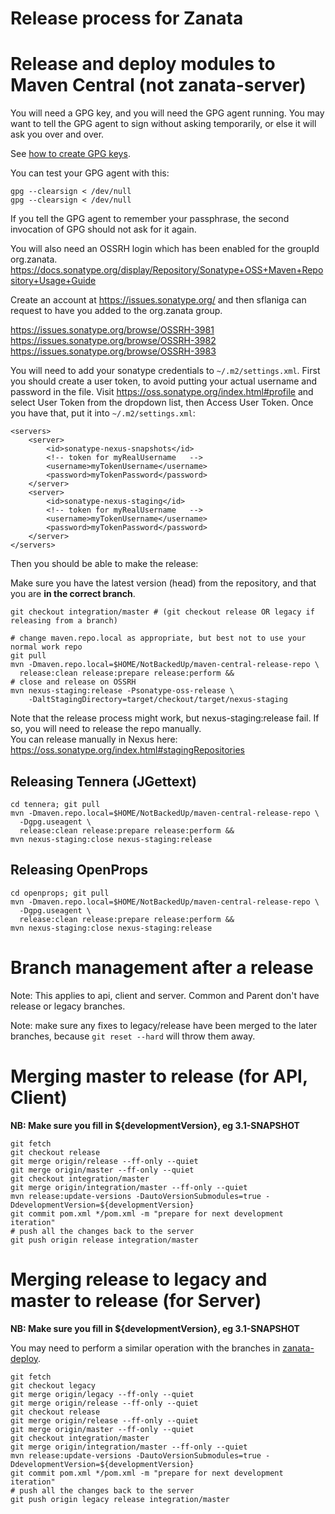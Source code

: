# Release process for Zanata

# Release and deploy modules to Maven Central (not zanata-server) ##

You will need a GPG key, and you will need the GPG agent running.  You may want to tell the GPG agent to sign without asking temporarily, or else it will ask you over and over.  

See [how to create GPG keys](http://fedoraproject.org/wiki/Creating_GPG_Keys).

You can test your GPG agent with this:

    gpg --clearsign < /dev/null
    gpg --clearsign < /dev/null

If you tell the GPG agent to remember your passphrase, the second invocation of GPG should not ask for it again.

You will also need an OSSRH login which has been enabled for the groupId org.zanata.   https://docs.sonatype.org/display/Repository/Sonatype+OSS+Maven+Repository+Usage+Guide

Create an account at https://issues.sonatype.org/ and then sflaniga can request to have you added to the org.zanata group.

https://issues.sonatype.org/browse/OSSRH-3981
https://issues.sonatype.org/browse/OSSRH-3982
https://issues.sonatype.org/browse/OSSRH-3983


You will need to add your sonatype credentials to `~/.m2/settings.xml`.  First you should create a user token, to avoid putting your actual username and password in the file.  Visit https://oss.sonatype.org/index.html#profile and select User Token from the dropdown list, then Access User Token.  Once you have that, put it into `~/.m2/settings.xml`:

	<servers>
		<server>
			<id>sonatype-nexus-snapshots</id>
			<!-- token for myRealUsername	-->
			<username>myTokenUsername</username>
			<password>myTokenPassword</password>
		</server>
		<server>
			<id>sonatype-nexus-staging</id>
			<!-- token for myRealUsername	-->
			<username>myTokenUsername</username>
			<password>myTokenPassword</password>
		</server>
	</servers>

Then you should be able to make the release:

Make sure you have the latest version (head) from the repository, and that you are **in the correct branch**.  

    git checkout integration/master # (git checkout release OR legacy if releasing from a branch)

    # change maven.repo.local as appropriate, but best not to use your normal work repo 
    git pull
    mvn -Dmaven.repo.local=$HOME/NotBackedUp/maven-central-release-repo \
      release:clean release:prepare release:perform &&
    # close and release on OSSRH
    mvn nexus-staging:release -Psonatype-oss-release \
        -DaltStagingDirectory=target/checkout/target/nexus-staging

Note that the release process might work, but nexus-staging:release fail.  If so, you will need to release the repo manually.  
You can release manually in Nexus here: https://oss.sonatype.org/index.html#stagingRepositories

## Releasing Tennera (JGettext) ##
    cd tennera; git pull
    mvn -Dmaven.repo.local=$HOME/NotBackedUp/maven-central-release-repo \
      -Dgpg.useagent \
      release:clean release:prepare release:perform &&
    mvn nexus-staging:close nexus-staging:release

## Releasing OpenProps ##
    cd openprops; git pull
    mvn -Dmaven.repo.local=$HOME/NotBackedUp/maven-central-release-repo \
      -Dgpg.useagent \
      release:clean release:prepare release:perform &&
    mvn nexus-staging:close nexus-staging:release

# Branch management after a release

Note: This applies to api, client and server.  Common and Parent don't have release or legacy branches.

Note: make sure any fixes to legacy/release have been merged to the later branches, because `git reset --hard` will throw them away.

# Merging master to release (for API, Client)
**NB: Make sure you fill in ${developmentVersion}, eg 3.1-SNAPSHOT**

    git fetch
    git checkout release
    git merge origin/release --ff-only --quiet
    git merge origin/master --ff-only --quiet
    git checkout integration/master
    git merge origin/integration/master --ff-only --quiet
    mvn release:update-versions -DautoVersionSubmodules=true -DdevelopmentVersion=${developmentVersion}
    git commit pom.xml */pom.xml -m "prepare for next development iteration"
    # push all the changes back to the server
    git push origin release integration/master

# Merging release to legacy and master to release (for Server)
**NB: Make sure you fill in ${developmentVersion}, eg 3.1-SNAPSHOT**

You may need to perform a similar operation with the branches in [zanata-deploy](https://github.com/zanata/zanata-deploy/).

    git fetch
    git checkout legacy
    git merge origin/legacy --ff-only --quiet
    git merge origin/release --ff-only --quiet
    git checkout release
    git merge origin/release --ff-only --quiet
    git merge origin/master --ff-only --quiet
    git checkout integration/master
    git merge origin/integration/master --ff-only --quiet
    mvn release:update-versions -DautoVersionSubmodules=true -DdevelopmentVersion=${developmentVersion}
    git commit pom.xml */pom.xml -m "prepare for next development iteration"
    # push all the changes back to the server
    git push origin legacy release integration/master